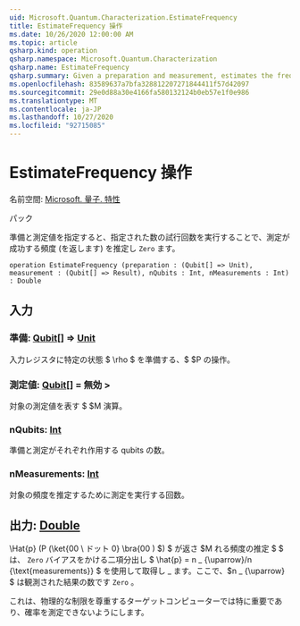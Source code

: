 ```yaml
---
uid: Microsoft.Quantum.Characterization.EstimateFrequency
title: EstimateFrequency 操作
ms.date: 10/26/2020 12:00:00 AM
ms.topic: article
qsharp.kind: operation
qsharp.namespace: Microsoft.Quantum.Characterization
qsharp.name: EstimateFrequency
qsharp.summary: Given a preparation and measurement, estimates the frequency with which that measurement succeeds (returns `Zero`) by performing a given number of trials.
ms.openlocfilehash: 83589637a7bfa328812207271844411f57d42097
ms.sourcegitcommit: 29e0d88a30e4166fa580132124b0eb57e1f0e986
ms.translationtype: MT
ms.contentlocale: ja-JP
ms.lasthandoff: 10/27/2020
ms.locfileid: "92715085"
---
```

# <a name="estimatefrequency-operation"></a>EstimateFrequency 操作

名前空間: [Microsoft. 量子. 特性](xref:Microsoft.Quantum.Characterization)

パック [](https://nuget.org/packages/)


準備と測定値を指定すると、指定された数の試行回数を実行することで、測定が成功する頻度 (を返します) を推定し `Zero` ます。

```qsharp
operation EstimateFrequency (preparation : (Qubit[] => Unit), measurement : (Qubit[] => Result), nQubits : Int, nMeasurements : Int) : Double
```


## <a name="input"></a>入力

### <a name="preparation--qubit--unit"></a>準備: [Qubit](xref:microsoft.quantum.lang-ref.qubit)[] => [Unit](xref:microsoft.quantum.lang-ref.unit) 

入力レジスタに特定の状態 $ \rho $ を準備する、$ $P の操作。


### <a name="measurement--qubit--__invalidresult__"></a>測定値: [Qubit](xref:microsoft.quantum.lang-ref.qubit)[] = __無効 <Result>__ > 

対象の測定値を表す $ $M 演算。


### <a name="nqubits--int"></a>nQubits: [Int](xref:microsoft.quantum.lang-ref.int)

準備と測定がそれぞれ作用する qubits の数。


### <a name="nmeasurements--int"></a>nMeasurements: [Int](xref:microsoft.quantum.lang-ref.int)

対象の頻度を推定するために測定を実行する回数。



## <a name="output--double"></a>出力: [Double](xref:microsoft.quantum.lang-ref.double)

\Hat{p} (P (\ket{00 \ ドット 0} \bra{00 \) $) $ が返さ $M れる頻度の推定 $ $ は、 `Zero` バイアスをかける二項分出し $ \hat{p} = n \_ {\uparrow}/n {\text{measurements}} $ を使用して取得し \_ ます。ここで、$n \_ {\uparrow} $ は観測された結果の数です `Zero` 。

これは、物理的な制限を尊重するターゲットコンピューターでは特に重要であり、確率を測定できないようにします。